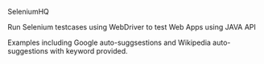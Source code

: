 SeleniumHQ

Run Selenium testcases using WebDriver to test Web Apps using JAVA API

Examples including Google auto-suggsestions and Wikipedia auto-suggestions with keyword provided.


